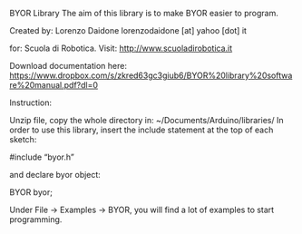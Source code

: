 BYOR Library
The aim of this library is to make BYOR easier to program.

Created by: Lorenzo Daidone
lorenzodaidone [at] yahoo [dot] it

for: Scuola di Robotica.
Visit: http://www.scuoladirobotica.it

Download documentation here: https://www.dropbox.com/s/zkred63gc3giub6/BYOR%20library%20software%20manual.pdf?dl=0

Instruction:

Unzip file, copy the whole directory in:
~/Documents/Arduino/libraries/
In order to use this library, insert the include statement at the top of each sketch:

\#include “byor.h”

and declare byor object:

BYOR byor;



Under File -> Examples -> BYOR, you will find a lot of examples to start programming.
